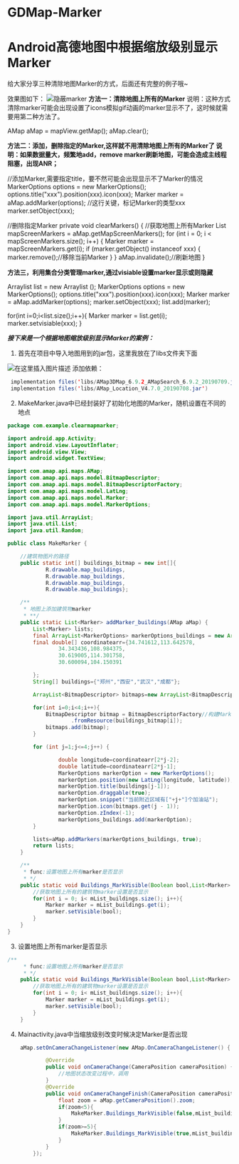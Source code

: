 # GDMap-Marker
# Android高德地图中根据缩放级别显示Marker
给大家分享三种清除地图Marker的方式，后面还有完整的例子哦~

效果图如下：
![隐蔽marker](https://img-blog.csdnimg.cn/20190820153615949.gif)
**方法一：清除地图上所有的Marker** 
说明：这种方式清除marker可能会出现设置了icons模拟gif动画的marker显示不了，这时候就需要用第二种方法了。

AMap aMap = mapView.getMap();
aMap.clear();

**方法二：添加，删除指定的Marker,这样就不用清除地图上所有的Marker了 
说明：如果数据量大，频繁地add，remove marker刷新地图，可能会造成主线程阻塞，出现ANR；**

//添加Marker,需要指定title，要不然可能会出现显示不了Marker的情况
MarkerOptions options = new MarkerOptions();
options.title("xxx").position(xxx).icon(xxx);
Marker marker = aMap.addMarker(options);
//这行关键，标记Marker的类型xxx
marker.setObject(xxx);

//删除指定Marker
private void clearMarkers() {
        //获取地图上所有Marker
        List<Marker> mapScreenMarkers = aMap.getMapScreenMarkers();
        for (int i = 0; i < mapScreenMarkers.size(); i++) {
            Marker marker = mapScreenMarkers.get(i);
            if (marker.getObject() instanceof xxx) {
                marker.remove();//移除当前Marker
            }
        }
        aMap.invalidate();//刷新地图
}

**方法三，利用集合分类管理marker,通过visiable设置marker显示或则隐藏**

 Arraylist<Marker> list = new Arraylist ();
 MarkerOptions options = new MarkerOptions();
 options.title("xxx").position(xxx).icon(xxx);
 Marker marker = aMap.addMarker(options);
 marker.setObject(xxx);
 list.add(marker);

 for(int i=0;i<list.size();i++){
     Marker marker = list.get(i);
     marker.setvisiable(xxx);
 }
 
 ***接下来是一个根据地图缩放级别显示Marker的案例：***
 

 1. 首先在项目中导入地图用到的jar包，这里我放在了libs文件夹下面 

 ![在这里插入图片描述](https://img-blog.csdnimg.cn/20190820141550384.png)
 添加依赖：
 ```java
  implementation files('libs/AMap3DMap_6.9.2_AMapSearch_6.9.2_20190709.jar')
  implementation files('libs/AMap_Location_V4.7.0_20190708.jar')
  ```
 
2. MakeMarker.java中已经封装好了初始化地图的Marker，随机设置在不同的地点

```java
package com.example.clearmapmarker;

import android.app.Activity;
import android.view.LayoutInflater;
import android.view.View;
import android.widget.TextView;

import com.amap.api.maps.AMap;
import com.amap.api.maps.model.BitmapDescriptor;
import com.amap.api.maps.model.BitmapDescriptorFactory;
import com.amap.api.maps.model.LatLng;
import com.amap.api.maps.model.Marker;
import com.amap.api.maps.model.MarkerOptions;

import java.util.ArrayList;
import java.util.List;
import java.util.Random;

public class MakeMarker {

    //建筑物图片的路径
    public static int[] buildings_bitmap = new int[]{
            R.drawable.map_buildings,
            R.drawable.map_buildings,
            R.drawable.map_buildings,
            R.drawable.map_buildings};

    /**
     * 地图上添加建筑物marker
     * **/
    public static List<Marker> addMarker_buildings(AMap aMap) {
        List<Marker> lists;
        final ArrayList<MarkerOptions> markerOptions_buildings = new ArrayList<MarkerOptions>();
        final double[] coordinatearr={34.741612,113.642578,
                34.343436,108.984375,
                30.619005,114.301758,
                30.600094,104.150391

        };
        String[] buildings={"郑州","西安","武汉","成都"};

        ArrayList<BitmapDescriptor> bitmaps=new ArrayList<BitmapDescriptor>();

        for(int i=0;i<4;i++){
            BitmapDescriptor bitmap = BitmapDescriptorFactory//构建Marker图标_现教A
                    .fromResource(buildings_bitmap[i]);
            bitmaps.add(bitmap);
        }

        for (int j=1;j<=4;j++) {

                double longitude=coordinatearr[2*j-2];
                double latitude=coordinatearr[2*j-1];
                MarkerOptions markerOption = new MarkerOptions();
                markerOption.position(new LatLng(longitude, latitude));
                markerOption.title(buildings[j-1]);
                markerOption.draggable(true);
                markerOption.snippet("当前附近区域有["+j+"]个加油站");
                markerOption.icon(bitmaps.get(j - 1));
                markerOption.zIndex(-1);
                markerOptions_buildings.add(markerOption);
        }

        lists=aMap.addMarkers(markerOptions_buildings, true);
        return lists;
    }

    /**
     * func:设置地图上所有marker是否显示
     * */
    public static void Buildings_MarkVisible(Boolean bool,List<Marker> mList_buildings){
        //获取地图上所有的建筑物marker设置是否显示
        for(int i = 0; i< mList_buildings.size(); i++){
            Marker marker = mList_buildings.get(i);
            marker.setVisible(bool);
        }
    }
}

```
3. 设置地图上所有marker是否显示

```java
/**
     * func:设置地图上所有marker是否显示
     * */
    public static void Buildings_MarkVisible(Boolean bool,List<Marker> mList_buildings){
        //获取地图上所有的建筑物marker设置是否显示
        for(int i = 0; i< mList_buildings.size(); i++){
            Marker marker = mList_buildings.get(i);
            marker.setVisible(bool);
        }
    }
```
4. Mainactivity.java中当缩放级别改变时候决定Marker是否出现

```java
    aMap.setOnCameraChangeListener(new AMap.OnCameraChangeListener() {

            @Override
            public void onCameraChange(CameraPosition cameraPosition) {
                //地图状态改变过程中，调用
            }
            @Override
            public void onCameraChangeFinish(CameraPosition cameraPosition) {
                float zoom = aMap.getCameraPosition().zoom;
                if(zoom<5){
                    MakeMarker.Buildings_MarkVisible(false,mList_buildings);//不显示
                }
                if(zoom>=5){
                    MakeMarker.Buildings_MarkVisible(true,mList_buildings);//显示
                }
            }
        });
```
